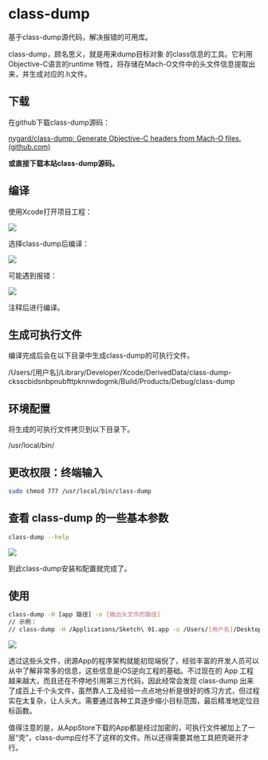 # class-dump
基于class-dump源代码，解决报错的可用库。

class-dump，顾名思义，就是用来dump目标对象 的class信息的工具。它利用Objective-C语言的runtime 特性，将存储在Mach-O文件中的头文件信息提取出 来，并生成对应的.h文件。

## 下载

在github下载class-dump源码：

[nygard/class-dump: Generate Objective-C headers from Mach-O files. (github.com)](https://github.com/nygard/class-dump/)

**或直接下载本站class-dump源码。**

## 编译

使用Xcode打开项目工程：

![](https://tva1.sinaimg.cn/large/e6c9d24ely1h67feopevuj219a0m2dk5.jpg)

选择class-dump后编译：

![](https://tva1.sinaimg.cn/large/e6c9d24ely1h67feodxbuj21ao0u043e.jpg)

可能遇到报错：

![](https://tva1.sinaimg.cn/large/e6c9d24ely1h67fenrlqgj21ao0u0agv.jpg)

注释后进行编译。

## 生成可执行文件

编译完成后会在以下目录中生成class-dump的可执行文件。

/Users/[用户名]/Library/Developer/Xcode/DerivedData/class-dump-cksscbidsnbpnubfttpknnwdogmk/Build/Products/Debug/class-dump

## 环境配置

将生成的可执行文件拷贝到以下目录下。

/usr/local/bin/

## 更改权限：终端输入

```Bash
sudo chmod 777 /usr/local/bin/class-dump
```

## 查看 class-dump 的一些基本参数

```Bash
class-dump --help
```

![](https://tva1.sinaimg.cn/large/e6c9d24ely1h67femvkoej20ki0c9q4l.jpg)

到此class-dump安装和配置就完成了。

## 使用

```Bash
class-dump -H [app 路径] -o [输出头文件的路径]
// 示例：
// class-dump -H /Applications/Sketch\ 91.app -o /Users/[用户名]/Desktop/headercode
```

![](https://tva1.sinaimg.cn/large/e6c9d24ely1h67femmywej21980u0n57.jpg)

透过这些头文件，闭源App的程序架构就能初现端倪了，经验丰富的开发人员可以从中了解非常多的信息，这些信息是iOS逆向工程的基础。不过现在的 App 工程越来越大，而且还在不停地引用第三方代码，因此经常会发现 class-dump 出来了成百上千个头文件，虽然靠人工及经验一点点地分析是很好的练习方式，但过程实在太复杂，让人头大。需要通过各种工具逐步缩小目标范围，最后精准地定位目标函数。

值得注意的是，从AppStore下载的App都是经过加密的，可执行文件被加上了一层“壳”，class-dump应付不了这样的文件。所以还得需要其他工具把壳砸开才行。
